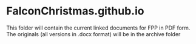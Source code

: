 # FalconChristmas.github.io
This folder will contain the current linked documents for FPP in PDF form. The originals (all versions in .docx format) will be in the archive folder

